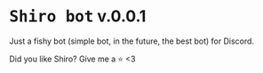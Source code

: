 # <samp>Shiro bot</samp> v.0.0.1

Just a fishy bot (simple bot, in the future, the best bot) for Discord.

Did you like Shiro? Give me a ⭐️ <3
